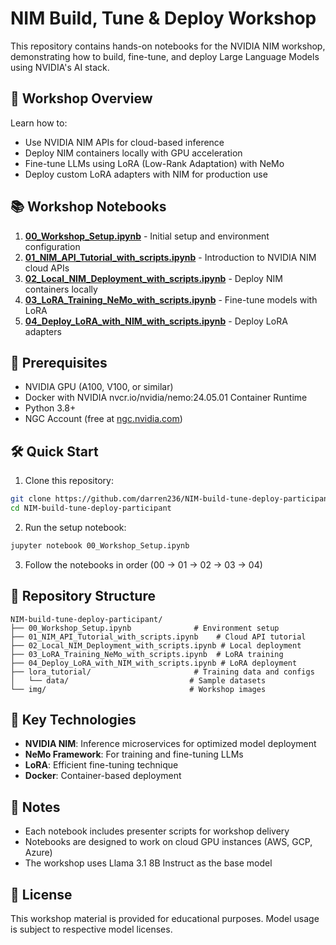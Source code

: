 # NIM Build, Tune & Deploy Workshop

This repository contains hands-on notebooks for the NVIDIA NIM workshop, demonstrating how to build, fine-tune, and deploy Large Language Models using NVIDIA's AI stack.

## 🎯 Workshop Overview

Learn how to:
- Use NVIDIA NIM APIs for cloud-based inference
- Deploy NIM containers locally with GPU acceleration
- Fine-tune LLMs using LoRA (Low-Rank Adaptation) with NeMo
- Deploy custom LoRA adapters with NIM for production use

## 📚 Workshop Notebooks

1. **[00_Workshop_Setup.ipynb](00_Workshop_Setup.ipynb)** - Initial setup and environment configuration
2. **[01_NIM_API_Tutorial_with_scripts.ipynb](01_NIM_API_Tutorial_with_scripts.ipynb)** - Introduction to NVIDIA NIM cloud APIs
3. **[02_Local_NIM_Deployment_with_scripts.ipynb](02_Local_NIM_Deployment_with_scripts.ipynb)** - Deploy NIM containers locally
4. **[03_LoRA_Training_NeMo_with_scripts.ipynb](03_LoRA_Training_NeMo_with_scripts.ipynb)** - Fine-tune models with LoRA
5. **[04_Deploy_LoRA_with_NIM_with_scripts.ipynb](04_Deploy_LoRA_with_NIM_with_scripts.ipynb)** - Deploy LoRA adapters

## 🚀 Prerequisites

- NVIDIA GPU (A100, V100, or similar)
- Docker with NVIDIA nvcr.io/nvidia/nemo:24.05.01 Container Runtime
- Python 3.8+
- NGC Account (free at [ngc.nvidia.com](https://ngc.nvidia.com))

## 🛠️ Quick Start

1. Clone this repository:
```bash
git clone https://github.com/darren236/NIM-build-tune-deploy-participant.git
cd NIM-build-tune-deploy-participant
```

2. Run the setup notebook:
```bash
jupyter notebook 00_Workshop_Setup.ipynb
```

3. Follow the notebooks in order (00 → 01 → 02 → 03 → 04)

## 📁 Repository Structure

```
NIM-build-tune-deploy-participant/
├── 00_Workshop_Setup.ipynb              # Environment setup
├── 01_NIM_API_Tutorial_with_scripts.ipynb    # Cloud API tutorial
├── 02_Local_NIM_Deployment_with_scripts.ipynb # Local deployment
├── 03_LoRA_Training_NeMo_with_scripts.ipynb  # LoRA training
├── 04_Deploy_LoRA_with_NIM_with_scripts.ipynb # LoRA deployment
├── lora_tutorial/                       # Training data and configs
│   └── data/                           # Sample datasets
└── img/                                # Workshop images
```

## 🔧 Key Technologies

- **NVIDIA NIM**: Inference microservices for optimized model deployment
- **NeMo Framework**: For training and fine-tuning LLMs
- **LoRA**: Efficient fine-tuning technique
- **Docker**: Container-based deployment

## 📝 Notes

- Each notebook includes presenter scripts for workshop delivery
- Notebooks are designed to work on cloud GPU instances (AWS, GCP, Azure)
- The workshop uses Llama 3.1 8B Instruct as the base model

## 📄 License

This workshop material is provided for educational purposes. Model usage is subject to respective model licenses. 